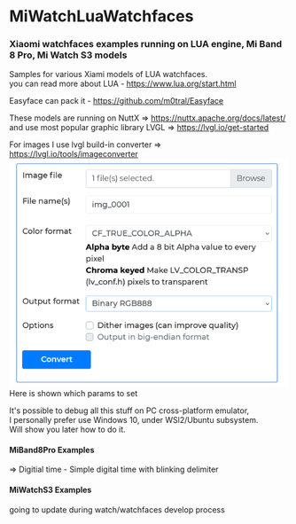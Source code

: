# MiWatchLuaWatchfaces
  
### Xiaomi watchfaces examples running on LUA engine, Mi Band 8 Pro, Mi Watch S3 models  

Samples for various Xiami models of LUA watchfaces.  
you can read more about LUA - https://www.lua.org/start.html  

Easyface can pack it - https://github.com/m0tral/Easyface  

These models are running on NuttX => https://nuttx.apache.org/docs/latest/
and use most popular graphic library LVGL => https://lvgl.io/get-started

For images I use lvgl build-in converter => https://lvgl.io/tools/imageconverter  
<img src="img/lvgl_conv_settings.png"/>  
Here is shown which params to set

It's possible to debug all this stuff on PC cross-platform emulator,  
I personally prefer use Windows 10, under WSl2/Ubuntu subsystem.  
Will show you later how to do it.  

#### MiBand8Pro Examples
=> Digitial time - Simple digital time with blinking delimiter

#### MiWatchS3 Examples

going to update during watch/watchfaces develop process  

